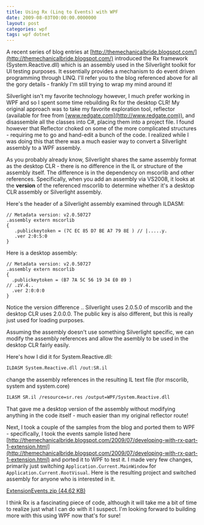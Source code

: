 ```yaml
---
title: Using Rx (Linq to Events) with WPF
date: 2009-08-03T00:00:00.0000000
layout: post
categories: wpf
tags: wpf dotnet
---
```


A recent series of blog entries at [http://themechanicalbride.blogspot.com/](http://themechanicalbride.blogspot.com/) introduced the Rx framework (System.Reactive.dll) which is an assembly used in the Silverlight toolkit for UI testing purposes.  It essentially provides a mechanism to do event driven programming through LINQ.  I'll refer you to the blog referenced above for all the gory details - frankly I'm still trying to wrap my mind around it!

Silverlight isn't my favorite technology however, I much prefer working in WPF and so I spent some time rebuilding Rx for the desktop CLR!  My original approach was to take my favorite exploration tool, reflector (available for free from [www.redgate.com](http://www.redgate.com)), and disassemble all the classes into C#, placing them into a project file.  I found however that Reflector choked on some of the more complicated structures - requiring me to go and hand-edit a bunch of the code.  I realized while I was doing this that there was a much easier way to convert a Silverlight assembly to a WPF assembly.

As you probably already know, Silverlight shares the same assembly format as the desktop CLR - there is no difference in the IL or structure of the assembly itself.  The difference is in the dependency on mscorlib and other references.  Specifically, when you add an assembly via VS2008, it looks at the **version** of the referenced mscorlib to determine whether it's a desktop CLR assembly or Silverlight assembly.

Here's the header of a Silverlight assembly examined through ILDASM:

```output
// Metadata version: v2.0.50727  
.assembly extern mscorlib  
{  
   .publickeytoken = (7C EC 85 D7 BE A7 79 8E ) // |.....y.  
   .ver 2:0:5:0  
}
```

Here is a desktop assembly:

```output
// Metadata version: v2.0.50727  
.assembly extern mscorlib  
{  
  .publickeytoken = (B7 7A 5C 56 19 34 E0 89 )                         // .zV.4..  
  .ver 2:0:0:0  
}  
```

Notice the version difference .. Silverlight uses 2.0.5.0 of mscorlib and the desktop CLR uses 2.0.0.0.  The public key is also different, but this is really just used for loading purposes.

Assuming the assembly doesn't use something Silverlight specific, we can modify the assembly references and allow the asembly to be used in the desktop CLR fairly easily. 

Here's how I did it for System.Reactive.dll:

```bash
ILDASM System.Reactive.dll /out:SR.il
```

change the assembly references in the resulting IL text file (for mscorlib, system and system.core)

```bash
ILASM SR.il /resource=sr.res /output=WPF/System.Reactive.dll
```

That gave me a desktop version of the assembly without modifying anything in the code itself - much easier than my original reflector route!

Next, I took a couple of the samples from the blog and ported them to WPF - specifically, I took the events sample listed here [http://themechanicalbride.blogspot.com/2009/07/developing-with-rx-part-1-extension.html](http://themechanicalbride.blogspot.com/2009/07/developing-with-rx-part-1-extension.html) and ported it to WPF to test it.  I made very few changes, primarily just switching `Application.Current.MainWindow` for `Application.Current.RootVisual`.  Here is the resulting project and switched assembly for anyone who is interested in it.

[ExtensionEvents.zip (44.62 KB)](/samples/ExtensionEvents.zip)

I think Rx is a fascinating piece of code, although it will take me a bit of time to realize just what I can do with it I suspect.  I'm looking forward to building more with this using WPF now that's for sure!
